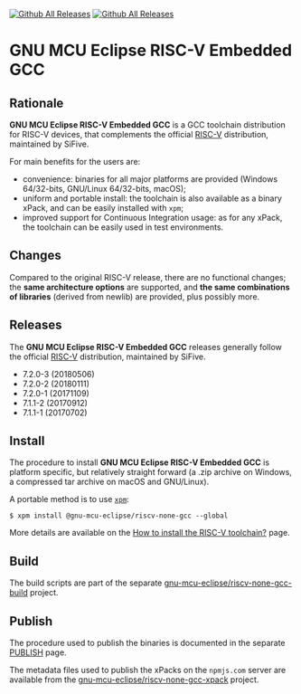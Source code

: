 [![Github All Releases](https://img.shields.io/github/downloads/gnu-mcu-eclipse/riscv-none-gcc/latest/total.svg)](https://github.com/gnu-mcu-eclipse/riscv-none-gcc/releases/) [![Github All Releases](https://img.shields.io/github/downloads/gnu-mcu-eclipse/riscv-none-gcc/total.svg)](https://github.com/gnu-mcu-eclipse/riscv-none-gcc/releases/)

# GNU MCU Eclipse RISC-V Embedded GCC

## Rationale

**GNU MCU Eclipse RISC-V Embedded GCC** is a GCC toolchain distribution 
for RISC-V devices, that complements the official 
[RISC-V](https://github.com/riscv/riscv-gnu-toolchain/)
distribution, maintained by SiFive.

For main benefits for the users are:

- convenience: binaries for all major platforms are provided 
(Windows 64/32-bits, GNU/Linux 64/32-bits, macOS); 
- uniform and portable install: the toolchain is also available 
as a binary xPack, and can be easily installed with `xpm`;
- improved support for Continuous Integration usage: 
as for any xPack, the toolchain can be easily used
in test environments.

## Changes

Compared to the original RISC-V release, there are no functional changes; 
the **same architecture options** are supported, and **the same 
combinations of libraries** (derived from newlib) are provided, 
plus possibly more.

## Releases

The **GNU MCU Eclipse RISC-V Embedded GCC** releases generally follow the official 
[RISC-V](https://github.com/riscv/riscv-gnu-toolchain/)
distribution, maintained by SiFive.

- 7.2.0-3 (20180506)
- 7.2.0-2 (20180111)
- 7.2.0-1 (20171109)
- 7.1.1-2 (20170912)
- 7.1.1-1 (20170702)

## Install

The procedure to install **GNU MCU Eclipse RISC-V Embedded GCC** is platform 
specific, but relatively straight forward (a .zip archive on Windows, 
a compressed tar archive on macOS and GNU/Linux).

A portable method is to use [`xpm`](https://www.npmjs.com/package/xpm):

```console
$ xpm install @gnu-mcu-eclipse/riscv-none-gcc --global
```

More details are available on the 
[How to install the RISC-V toolchain?](https://gnu-mcu-eclipse.github.io/toolchain/riscv/install/) 
page.

## Build

The build scripts are part of the separate 
[gnu-mcu-eclipse/riscv-none-gcc-build](https://github.com/gnu-mcu-eclipse/riscv-none-gcc-build)
project.

## Publish

The procedure used to publish the binaries is documented in the separate
[PUBLISH](PUBLISH.md) page.

The metadata files used to publish the xPacks on the `npmjs.com` server 
are available from the 
[gnu-mcu-eclipse/riscv-none-gcc-xpack](https://github.com/gnu-mcu-eclipse/riscv-none-gcc-xpack)
project.
